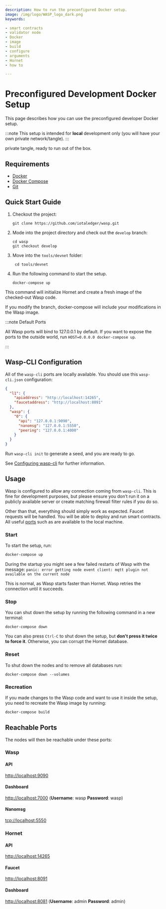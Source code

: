 ```yaml
---
description: How to run the preconfigured Docker setup.
image: /img/logo/WASP_logo_dark.png
keywords:

- smart contracts
- validator node
- Docker
- image
- build
- configure
- arguments
- Hornet
- how to

---
```


# Preconfigured Development Docker Setup

This page describes how you can use the preconfigured developer Docker setup.

:::note
This setup is intended for **local** development only (you will have your own private network/tangle).
:::

private tangle, ready to run out of the box.

## Requirements

* [Docker](https://www.docker.com/)
* [Docker Compose](https://docs.docker.com/compose/)
* [Git](https://git-scm.com/)

## Quick Start Guide


1. Checkout the project:

    ```shell
    git clone https://github.com/iotaledger/wasp.git
    ```

2. Mode into the project directory and check out the `develop` branch:

    ```shell
   cd wasp
   git checkout develop
    ```

3. Move into the `tools/devnet` folder:

    ```shell
     cd tools/devnet
    ```

4. Run the following command to start the setup.

    ```shell
    docker-compose up
    ```

This command will initialize Hornet and create a fresh image of the checked-out Wasp code.

If you modify the branch, docker-compose will include your modifications in the Wasp image.

:::note Default Ports

All Wasp ports will bind to 127.0.0.1 by default.
If you want to expose the ports to the outside world, run `HOST=0.0.0.0 docker-compose up`.

:::


## Wasp-CLI Configuration

All of the `wasp-cli` ports are locally available. You should use this `wasp-cli.json` configuration:

```json
{
  "l1": {
    "apiaddress": "http://localhost:14265",
    "faucetaddress": "http://localhost:8091"
  },
  "wasp": {
    "0": {
      "api": "127.0.0.1:9090",
      "nanomsg": "127.0.0.1:5550",
      "peering": "127.0.0.1:4000"
    }
  }
}
```

Run `wasp-cli init` to generate a seed, and you are ready to go.

See [Configuring wasp-cli](../chains_and_nodes/wasp-cli) for further information.

## Usage

Wasp is configured to allow any connection coming from `wasp-cli`. This is fine for development purposes, but please
ensure you don’t run it on a publicly available server or create matching firewall filter rules if you do so.

Other than that, everything should simply work as expected. Faucet requests will be handled. You will be able
to deploy and run smart contracts. All useful [ports](#reachable-ports) such as are available to the local machine.

### Start

To start the setup, run:

```bash
docker-compose up
```

During the startup you might see a few failed restarts of Wasp with the message:
`panic: error getting node event client: mqtt plugin not available on the current node`

This is normal, as Wasp starts faster than Hornet. Wasp retries the connection until it succeeds.

### Stop

You can shut down the setup by running the following command in a new terminal:

```shell
docker-compose down
```

You can also press `Ctrl-C` to shut down the setup, but **don't press it twice to force it**. Otherwise, you can corrupt
the Hornet database.

### Reset

To shut down the nodes and to remove all databases run:

```shell
docker-compose down --volumes
```

### Recreation

If you made changes to the Wasp code and want to use it inside the setup, you need to recreate the Wasp image by
running:

```bash
docker-compose build
```

## Reachable Ports

The nodes will then be reachable under these ports:

### Wasp

#### API

[http://localhost:9090]( http://localhost:9090)

#### Dashboard

[http://localhost:7000](http://localhost:7000) (**Username**: wasp  **Password**: wasp)

#### Nanomsg

[tcp://localhost:5550](tcp://localhost:5550)

### Hornet

#### API

[http://localhost:14265](http://localhost:14265)

#### Faucet

[http://localhost:8091](http://localhost:8091)

#### Dashboard

[http://localhost:8081](http://localhost:8081) (**Username**: admin **Password**: admin)
